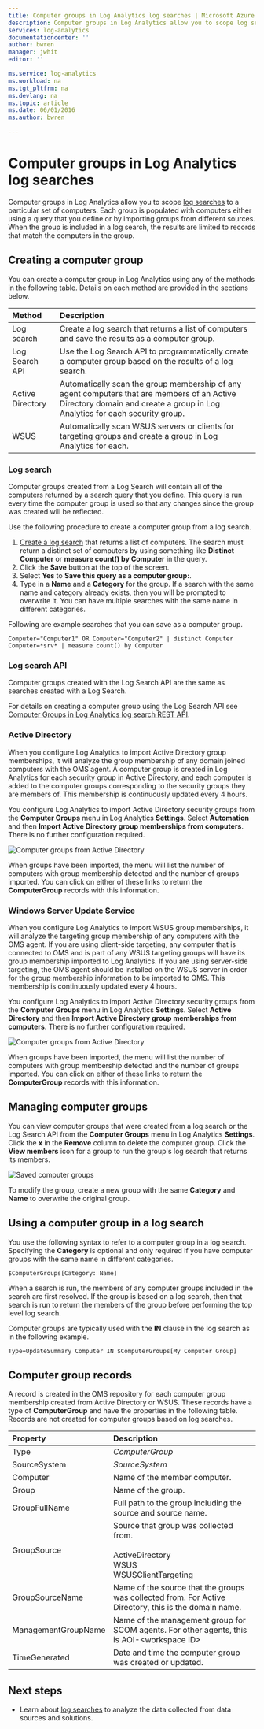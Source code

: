 ```yaml
---
title: Computer groups in Log Analytics log searches | Microsoft Azure
description: Computer groups in Log Analytics allow you to scope log searches to a particular set of computers.  This article describes the different methods you can use to create computer groups and how to use them in a log search.
services: log-analytics
documentationcenter: ''
author: bwren
manager: jwhit
editor: ''

ms.service: log-analytics
ms.workload: na
ms.tgt_pltfrm: na
ms.devlang: na
ms.topic: article
ms.date: 06/01/2016
ms.author: bwren

---
```

# Computer groups in Log Analytics log searches
Computer groups in Log Analytics allow you to scope [log searches](log-analytics-log-searches.md) to a particular set of computers.  Each group is populated with computers either using a query that you define or by importing groups from different sources.  When the group is included in a log search, the results are limited to records that match the computers in the group.

## Creating a computer group
You can create a computer group in Log Analytics using any of the methods in the following table.  Details on each method are provided in the sections below. 

| Method | Description |
|:--- |:--- |
| Log search |Create a log search that returns a list of computers and save the results as a computer group. |
| Log Search API |Use the Log Search API to programmatically create a computer group based on the results of a log search. |
| Active Directory |Automatically scan the group membership of any agent computers that are members of an Active Directory domain and create a group in Log Analytics for each security group. |
| WSUS |Automatically scan WSUS servers or clients for targeting groups and create a group in Log Analytics for each. |

### Log search
Computer groups created from a Log Search will contain all of the computers returned by a search query that you define.  This query is run every time the computer group is used so that any changes since the group was created will be reflected.

Use the following procedure to create a computer group from a log search.

1. [Create a log search](log-analytics-log-searches.md) that returns a list of computers.  The search must return a distinct set of computers by using something like **Distinct Computer** or **measure count() by Computer** in the query.  
2. Click the **Save** button at the top of the screen.
3. Select **Yes** to **Save this query as a computer group:**.
4. Type in a **Name** and a **Category** for the group.  If a search with the same name and category already exists, then you will be prompted to overwrite it.  You can have multiple searches with the same name in different categories. 

Following are example searches that you can save as a computer group.

    Computer="Computer1" OR Computer="Computer2" | distinct Computer 
    Computer=*srv* | measure count() by Computer

### Log search API
Computer groups created with the Log Search API are the same as searches created with a Log Search.

For details on creating a computer group using the Log Search API see [Computer Groups in Log Analytics log search REST API](log-analytics-log-search-api.md#computer-groups).

### Active Directory
When you configure Log Analytics to import Active Directory group memberships, it will analyze the group membership of any domain joined computers with the OMS agent.  A computer group is created in Log Analytics for each security group in Active Directory, and each computer is added to the computer groups corresponding to the security groups they are members of.  This membership is continuously updated every 4 hours.  

You configure Log Analytics to import Active Directory security groups from the **Computer Groups** menu in Log Analytics **Settings**.  Select **Automation** and then **Import Active Directory group memberships from computers**.  There is no further configuration required.

![Computer groups from Active Directory](media/log-analytics-computer-groups/configure-activedirectory.png)

When groups have been imported, the menu will list the number of computers with group membership detected and the number of groups imported.  You can click on either of these links to return the **ComputerGroup** records with this information.

### Windows Server Update Service
When you configure Log Analytics to import WSUS group memberships, it will analyze the targeting group membership of any computers with the OMS agent.  If you are using client-side targeting, any computer that is connected to OMS and is part of any WSUS targeting groups will have its group membership imported to Log Analytics. If you are using server-side targeting, the OMS agent should be installed on the WSUS server in order for the group membership information to be imported to OMS.  This membership is continuously updated every 4 hours. 

You configure Log Analytics to import Active Directory security groups from the **Computer Groups** menu in Log Analytics **Settings**.  Select **Active Directory** and then **Import Active Directory group memberships from computers**.  There is no further configuration required.

![Computer groups from Active Directory](media/log-analytics-computer-groups/configure-wsus.png)

When groups have been imported, the menu will list the number of computers with group membership detected and the number of groups imported.  You can click on either of these links to return the **ComputerGroup** records with this information.

## Managing computer groups
You can view computer groups that were created from a log search or the Log Search API from the **Computer Groups** menu in Log Analytics **Settings**.  Click the **x** in the **Remove** column to delete the computer group.  Click the **View members** icon for a group to run the group's log search that returns its members. 

![Saved computer groups](media/log-analytics-computer-groups/configure-saved.png)

To modify the group, create a new group with the same **Category** and **Name** to overwrite the original group.

## Using a computer group in a log search
You use the following syntax to refer to a computer group in a log search.  Specifying the **Category** is optional and only required if you have computer groups with the same name in different categories. 

    $ComputerGroups[Category: Name]

When a search is run, the members of any computer groups included in the search are first resolved.  If the group is based on a log search, then that search is run to return the members of the group before performing the top level log search.

Computer groups are typically used with the **IN** clause in the log search as in the following example.

    Type=UpdateSummary Computer IN $ComputerGroups[My Computer Group]

## Computer group records
A record is created in the OMS repository for each computer group membership created from Active Directory or WSUS.  These records have a type of **ComputerGroup** and have the properties in the following table.  Records are not created for computer groups based on log searches.

| Property | Description |
|:--- |:--- |
| Type |*ComputerGroup* |
| SourceSystem |*SourceSystem* |
| Computer |Name of the member computer. |
| Group |Name of the group. |
| GroupFullName |Full path to the group including the source and source name. |
| GroupSource |Source that group was collected from. <br><br>ActiveDirectory<br>WSUS<br>WSUSClientTargeting |
| GroupSourceName |Name of the source that the groups was collected from.  For Active Directory, this is the domain name. |
| ManagementGroupName |Name of the management group for SCOM agents.  For other agents, this is AOI-\<workspace ID\> |
| TimeGenerated |Date and time the computer group was created or updated. |

## Next steps
* Learn about [log searches](log-analytics-log-searches.md) to analyze the data collected from data sources and solutions.  

